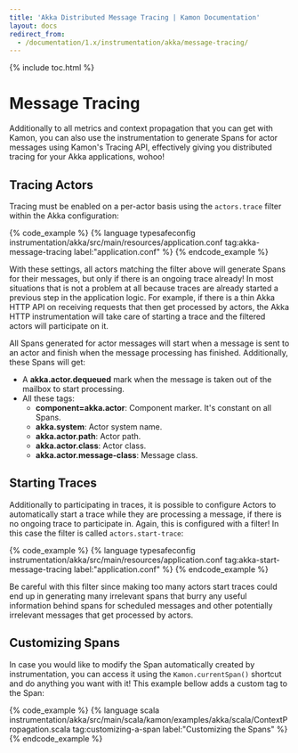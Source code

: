 ```yaml
---
title: 'Akka Distributed Message Tracing | Kamon Documentation'
layout: docs
redirect_from:
  - /documentation/1.x/instrumentation/akka/message-tracing/
---
```


{% include toc.html %}

Message Tracing
===============

Additionally to all metrics and context propagation that you can get with Kamon, you can also use the instrumentation to
generate Spans for actor messages using Kamon's Tracing API, effectively giving you distributed tracing for your Akka
applications, wohoo!


Tracing Actors
--------------

Tracing must be enabled on a per-actor basis using the `actors.trace` filter within the Akka configuration:

{% code_example %}
{%   language typesafeconfig instrumentation/akka/src/main/resources/application.conf tag:akka-message-tracing label:"application.conf" %}
{% endcode_example %}

With these settings, all actors matching the filter above will generate Spans for their messages, but only if there is
an ongoing trace already! In most situations that is not a problem at all because traces are already started a previous
step in the application logic. For example, if there is a thin Akka HTTP API on receiving requests that then get
processed by actors, the Akka HTTP instrumentation will take care of starting a trace and the filtered actors will
participate on it.

All Spans generated for actor messages will start when a message is sent to an actor and finish when the message processing
has finished. Additionally, these Spans will get:
* A __akka.actor.dequeued__ mark when the message is taken out of the mailbox to start processing.
* All these tags:
  * __component=akka.actor__: Component marker. It's constant on all Spans.
  * __akka.system__: Actor system name.
  * __akka.actor.path__: Actor path.
  * __akka.actor.class__: Actor class.
  * __akka.actor.message-class__: Message class.


Starting Traces
---------------

Additionally to participating in traces, it is possible to configure Actors to automatically start a trace while they
are processing a message, if there is no ongoing trace to participate in. Again, this is configured with a filter! In
this case the filter is called `actors.start-trace`:

{% code_example %}
{%   language typesafeconfig instrumentation/akka/src/main/resources/application.conf tag:akka-start-message-tracing label:"application.conf" %}
{% endcode_example %}

Be careful with this filter since making too many actors start traces could end up in generating many irrelevant spans
that burry any useful information behind spans for scheduled messages and other potentially irrelevant messages that get
processed by actors.


Customizing Spans
-----------------

In case you would like to modify the Span automatically created by instrumentation, you can access it using the
`Kamon.currentSpan()` shortcut and do anything you want with it! This example bellow adds a custom tag to the Span:

{% code_example %}
{%   language scala instrumentation/akka/src/main/scala/kamon/examples/akka/scala/ContextPropagation.scala tag:customizing-a-span label:"Customizing the Spans" %}
{% endcode_example %}